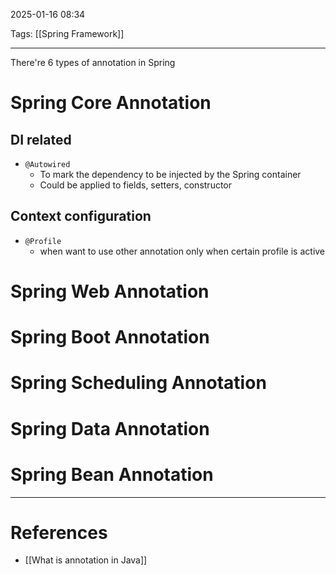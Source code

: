 2025-01-16 08:34

Tags: [[Spring Framework]] 

---

There're 6 types of annotation in Spring

# Spring Core Annotation
## DI related
- `@Autowired`
	- To mark the dependency to be injected by the Spring container
	- Could be applied to fields, setters, constructor
## Context configuration
- `@Profile`
	- when want to use other annotation only when certain profile is active 
# Spring Web Annotation
# Spring Boot Annotation
# Spring Scheduling Annotation
# Spring Data Annotation
# Spring Bean Annotation
---
# References
- [[What is annotation in Java]]